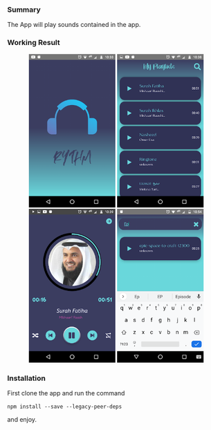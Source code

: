 ### Summary

The App will play sounds contained in the app.

### Working Result

<p align="center">
<img src="./src/Assets/Common/splash.png" alt="drawing" width="200"    />
<img src="./src/Assets/Common/home.png" alt="drawing" width="200"    />
<img src="./src/Assets/Common/player.png" alt="drawing" width="200"    />
<img src="./src/Assets/Common/search.png" alt="drawing" width="200"    />
</p>

### Installation

First clone the app and run the command

```
npm install --save --legacy-peer-deps
```

and enjoy.
